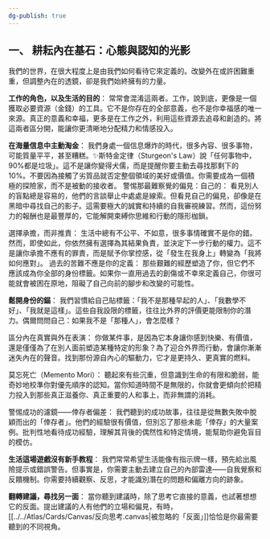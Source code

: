 ```yaml
---
dg-publish: true
---
```

## 一、 耕耘內在基石：心態與認知的光影
我們的世界，在很大程度上是由我們如何看待它來定義的。改變外在或許困難重重，但調整內在的透鏡，卻是我們始終擁有的力量。

**工作的角色，以及生活的目的**： 常常會混淆這兩者。工作，說到底，更像是一個獲取必要資源（金錢）的工具。它不是你存在的全部意義，也不是你幸福感的唯一來源。真正的意義和幸福，更多是在工作之外，利用這些資源去追尋和創造的。將這兩者區分開，能讓你更清晰地分配精力和情感投入。

**在海量信息中主動淘金**： 我們身處一個信息爆炸的時代，很多內容、很多事物，可能質量平平，甚至糟糕。✨斯特金定律（Sturgeon's Law）說「任何事物中，90%都是垃圾」。這不是讓你變得犬儒，而是提醒你要主動去尋找那剩下的 10%。不要因為接觸了劣質品就否定整個領域的美好或價值。你需要成為一個積極的探險家，而不是被動的接收者。
警惕那最難察覺的偏見：自己的： 看見別人的盲點總是容易的，他們的言談舉止中處處是線索。但看見自己的偏見，卻像是在黑暗中尋找自己的影子。這需要極大的誠實和持續的自我審視練習。然而，這份努力的報酬也是最豐厚的，它能解開束縛你思維和行動的隱形枷鎖。

選擇承擔，而非推責： 生活中總有不公平、不如意，很多事情確實不是你的錯。然而，即使如此，你依然擁有選擇為其結果負責，並決定下一步行動的權力。這不是讓你承擔不應有的罪責，而是賦予你掌控感，從「發生在我身上」轉變為「我將如何應對」。
過去的苦難不應是你的定義： 那些艱難的經歷塑造了你，但它們不應該成為你全部的身份標籤。如果你一直用過去的創傷或不幸來定義自己，你很可能就會被困在原地，阻礙了自己向前的腳步和改變的可能性。

**鬆開身份的錨**： 我們習慣給自己貼標籤：「我不是那種早起的人」、「我數學不好」、「我就是這樣」。這些自我設限的標籤，往往比外界的評價更能限制你的潛力。偶爾問問自己：如果我不是「那種人」，會怎麼樣？

區分內在真實與外在表演： 你做某件事，是因為它本身讓你感到快樂、有價值，還是僅僅為了在別人面前塑造某種特定的形象？為了迎合外界而行動，會讓你漸漸迷失內在的聲音。找到那份源自內心的驅動力，它才是更持久、更真實的燃料。

莫忘死亡（Memento Mori）： 聽起來有些沉重，但意識到生命的有限和脆弱，能奇妙地校準你對優先順序的認知。當你知道時間不是無限的，你就會更傾向於把精力投入到那些真正滋養你、真正重要的人和事上，而非無謂的消耗。

警惕成功的濾鏡——倖存者偏差： 我們聽到的成功故事，往往是從無數失敗中脫穎而出的「倖存者」。他們的經驗很有價值，但別忘了那些未能「倖存」的大量案例。批判性地看待成功經驗，理解其背後的偶然性和特定情境，能幫助你避免盲目的模仿。

**生活這場遊戲沒有新手教程**： 我們常常希望生活能像有指示牌一樣，預先給出風險提示或錯誤警告。但事實是，你需要主動去建立自己的內部雷達——自我覺察和反饋機制。你需要持續觀察、反思，才能識別潛在的問題和偏離方向的跡象。

**翻轉建議，尋找另一面**： 當你聽到建議時，除了思考它直接的意義，也試著想想它的反面。提出建議的人有他們的立場和偏見，有時，[[../../Atlas/Cards/Canvas/反向思考.canvas|被忽略的「反面」]]恰恰是你最需要聽到的不同視角。